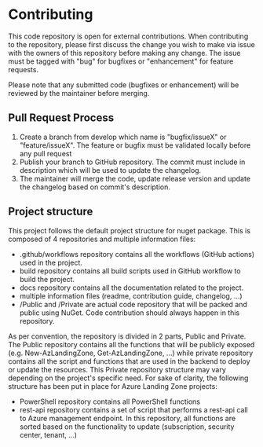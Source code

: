 # Contributing
This code repository is open for external contributions.
When contributing to the repository, please first discuss the change you wish to make via issue with the owners of this repository before making any change. The issue must be tagged with "bug" for bugfixes or "enhancement" for feature requests.

Please note that any submitted code (bugfixes or enhancement) will be reviewed by the maintainer before merging.

## Pull Request Process
1. Create a branch from develop which name is "bugfix/issueX" or "feature/issueX". The feature or bugfix must be validated locally before any pull request
2. Publish your branch to GitHub repository. The commit must include in description which will be used to update the changelog.
3. The maintainer will merge the code, update release version and update the changelog based on commit's description.

## Project structure
This project follows the default project structure for nuget package. This is composed of 4 repositories and multiple information files:
- .github/workflows repository contains all the workflows (GitHub actions) used in the project.
- build repository contains all build scripts used in GitHub workflow to build the project.
- docs repository contains all the documentation related to the project.
- multiple information files (readme, contribution guide, changelog, ...)
- <project>/Public and <project>/Private are actual code repository that will be packed and public using NuGet. Code contribution should always happen in this repository.

As per convention, the <project> repository is divided in 2 parts, Public and Private. The Public repository contains all the functions that will be publicly exposed (e.g. New-AzLandingZone, Get-AzLandingZone, ...) while private repository contains all the script and functions that are used in the backend to deploy or update the resources. This Private repository structure may vary depending on the project's specific need.
For sake of clarity, the following structure has been put in place for Azure Landing Zone projects:
- PowerShell repository contains all PowerShell functions
- rest-api repository contains a set of script that performs a rest-api call to Azure management endpoint. In this repository, all functions are sorted based on the functionality to update (subscription, security center, tenant, ...)